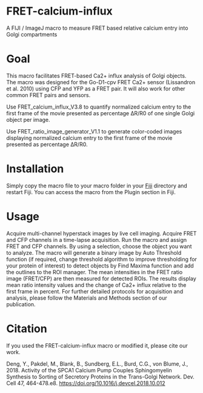 # FRET-calcium-influx
A FIJI / ImageJ macro to measure FRET based relative calcium entry into Golgi compartments

# Goal
This macro facilitates FRET-based Ca2+ influx analysis of Golgi objects. The macro was designed for the Go-D1-cpv FRET Ca2+ sensor (Lissandron et al. 2010) using CFP and YFP as a FRET pair. It will also work for other common FRET pairs and sensors. 

Use FRET_calcium_influx_V3.8 to quantify normalized calcium entry to the first frame of the movie presented as percentage ΔR/R0 of one single Golgi object per image. 

Use FRET_ratio_image_generator_V1.1 to generate color-coded images displaying normalized calcium entry to the first frame of the movie presented as percentage ΔR/R0.    

# Installation
Simply copy the macro file to your macro folder in your [Fiji](https://imagej.net/Fiji) directory and restart Fiji. You can access the macro from the Plugin section in Fiji.    

# Usage
Acquire multi-channel hyperstack images by live cell imaging. Acquire FRET and CFP channels in a time-lapse acquisition. Run the macro and assign FRET and CFP channels. By using a selection, choose the object you want to analyze. The macro will generate a binary image by Auto Threshold function (if required, change threshold algorithm to improve thresholding for your protein of interest) to detect objects by Find Maxima function and add the outlines to the ROI manager. The mean intensities in the FRET ratio image (FRET/CFP) are then measured for detected ROIs. The results display mean ratio intensity values and the change of Ca2+ influx relative to the first frame in percent. For further detailed protocols for acquisition and analysis, please follow the Materials and Methods section of our publication.  

# Citation
If you used the FRET-calcium-influx macro or modified it, please cite our work. 

Deng, Y., Pakdel, M., Blank, B., Sundberg, E.L., Burd, C.G., von Blume, J., 2018. Activity of the SPCA1 Calcium Pump Couples Sphingomyelin Synthesis to Sorting of Secretory Proteins in the Trans-Golgi Network. Dev. Cell 47, 464-478.e8.
https://doi.org/10.1016/j.devcel.2018.10.012
